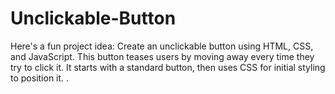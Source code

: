 # Unclickable-Button
Here's a fun project idea:  Create an unclickable button using HTML, CSS, and JavaScript. This button teases users by moving away every time they try to click it. It starts with a standard button, then uses CSS for initial styling to position it. . 
